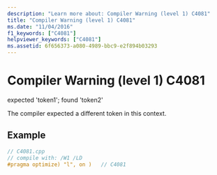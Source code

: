 ```yaml
---
description: "Learn more about: Compiler Warning (level 1) C4081"
title: "Compiler Warning (level 1) C4081"
ms.date: "11/04/2016"
f1_keywords: ["C4081"]
helpviewer_keywords: ["C4081"]
ms.assetid: 6f656373-a080-4989-bbc9-e2f894b03293
---
```

# Compiler Warning (level 1) C4081

expected 'token1'; found 'token2'

The compiler expected a different token in this context.

## Example

```cpp
// C4081.cpp
// compile with: /W1 /LD
#pragma optimize) "l", on )   // C4081
```
